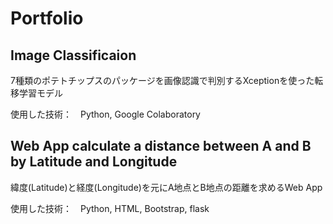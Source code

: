 # Portfolio

## Image Classificaion

7種類のポテトチップスのパッケージを画像認識で判別するXceptionを使った転移学習モデル

使用した技術：　Python, Google Colaboratory

## Web App calculate a distance between A and B by Latitude and Longitude

緯度(Latitude)と経度(Longitude)を元にA地点とB地点の距離を求めるWeb App

使用した技術：　Python, HTML, Bootstrap, flask